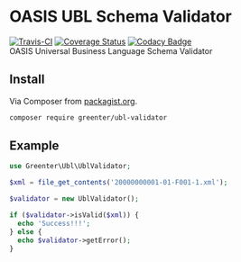 # OASIS UBL Schema Validator

[![Travis-CI](https://img.shields.io/travis/giansalex/ubl-validator.svg?branch=master&style=flat-square)](https://travis-ci.org/giansalex/ubl-validator)
[![Coverage Status](https://img.shields.io/coveralls/giansalex/ubl-validator.svg?label=coverage&style=flat-square&branch=master)](https://coveralls.io/github/giansalex/ubl-validator?branch=master)
[![Codacy Badge](https://api.codacy.com/project/badge/Grade/c911fe005e73428591aa13b966bc488a)](https://www.codacy.com/app/giansalex/ubl-validator?utm_source=github.com&amp;utm_medium=referral&amp;utm_content=giansalex/ubl-validator&amp;utm_campaign=Badge_Grade)  
OASIS Universal Business Language Schema Validator

## Install
Via Composer from [packagist.org](https://packagist.org/packages/greenter/ubl-validator).
```bash
composer require greenter/ubl-validator
```

## Example
```php
use Greenter\Ubl\UblValidator;

$xml = file_get_contents('20000000001-01-F001-1.xml');

$validator = new UblValidator();

if ($validator->isValid($xml)) {
  echo 'Success!!!';
} else {
  echo $validator->getError();
}
```

